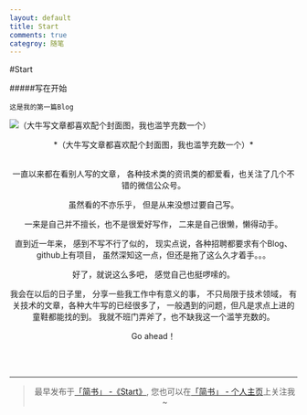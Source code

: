 ```yaml
---
layout: default
title: Start
comments: true
categroy: 随笔
---
```


#Start

#####写在开始


    这是我的第一篇Blog


![（大牛写文章都喜欢配个封面图，我也滥竽充数一个）](http://upload-images.jianshu.io/upload_images/938959-04ad09179d8532d9.png?imageMogr2/auto-orient/strip%7CimageView2/2/w/1240)

<center>*（大牛写文章都喜欢配个封面图，我也滥竽充数一个）*<center/>

<br>

一直以来都在看别人写的文章，
各种技术类的资讯类的都爱看，也关注了几个不错的微信公众号。

虽然看的不亦乐乎，
但是从来没想过要自己写。

一来是自己并不擅长，也不是很爱好写作，
二来是自己很懒，懒得动手。

直到近一年来，
感到不写不行了似的，
现实点说，各种招聘都要求有个Blog、github上有项目，
虽然深知这一点，但还是拖了这么久才着手。。。

好了，就说这么多吧，
感觉自己也挺啰嗦的。

我会在以后的日子里，
分享一些我工作中有意义的事，
不只局限于技术领域，
有关技术的文章，各种大牛写的已经很多了，
一般遇到的问题，但凡是求点上进的童鞋都能找的到。
我就不班门弄斧了，也不缺我这一个滥竽充数的。

Go ahead！

<br>
<br>

***
> 最早发布于[「简书」 -《Start》](http://www.jianshu.com/p/a081174610a6),
  您也可以在[「简书」 - 个人主页](http://www.jianshu.com/users/5909a0445035/latest_articles)上关注我~

